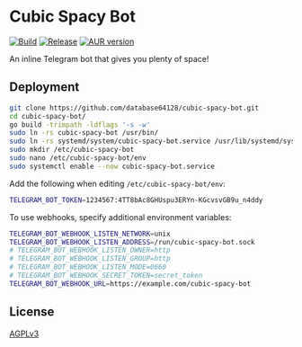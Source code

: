 # Cubic Spacy Bot

[![Build](https://github.com/database64128/cubic-spacy-bot/actions/workflows/build.yml/badge.svg)](https://github.com/database64128/cubic-spacy-bot/actions/workflows/build.yml)
[![Release](https://github.com/database64128/cubic-spacy-bot/actions/workflows/release.yml/badge.svg)](https://github.com/database64128/cubic-spacy-bot/actions/workflows/release.yml)
[![AUR version](https://img.shields.io/aur/version/cubic-spacy-bot-git?label=cubic-spacy-bot-git)](https://aur.archlinux.org/packages/cubic-spacy-bot-git)

An inline Telegram bot that gives you plenty of space!

## Deployment

```bash
git clone https://github.com/database64128/cubic-spacy-bot.git
cd cubic-spacy-bot/
go build -trimpath -ldflags '-s -w'
sudo ln -rs cubic-spacy-bot /usr/bin/
sudo ln -rs systemd/system/cubic-spacy-bot.service /usr/lib/systemd/system/
sudo mkdir /etc/cubic-spacy-bot
sudo nano /etc/cubic-spacy-bot/env
sudo systemctl enable --now cubic-spacy-bot.service
```

Add the following when editing `/etc/cubic-spacy-bot/env`:

```bash
TELEGRAM_BOT_TOKEN=1234567:4TT8bAc8GHUspu3ERYn-KGcvsvGB9u_n4ddy
```

To use webhooks, specify additional environment variables:

```bash
TELEGRAM_BOT_WEBHOOK_LISTEN_NETWORK=unix
TELEGRAM_BOT_WEBHOOK_LISTEN_ADDRESS=/run/cubic-spacy-bot.sock
# TELEGRAM_BOT_WEBHOOK_LISTEN_OWNER=http
# TELEGRAM_BOT_WEBHOOK_LISTEN_GROUP=http
# TELEGRAM_BOT_WEBHOOK_LISTEN_MODE=0660
# TELEGRAM_BOT_WEBHOOK_SECRET_TOKEN=secret_token
TELEGRAM_BOT_WEBHOOK_URL=https://example.com/cubic-spacy-bot
```

## License

[AGPLv3](LICENSE)
